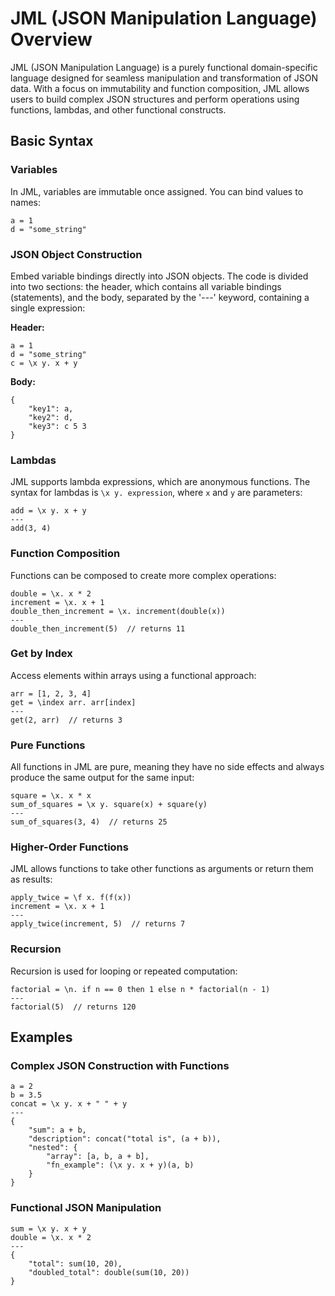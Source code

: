 # JML (JSON Manipulation Language) Overview

JML (JSON Manipulation Language) is a purely functional domain-specific language designed for seamless manipulation and transformation of JSON data. With a focus on immutability and function composition, JML allows users to build complex JSON structures and perform operations using functions, lambdas, and other functional constructs.

## Basic Syntax

### Variables
In JML, variables are immutable once assigned. You can bind values to names:

```jml
a = 1
d = "some_string"
```

### JSON Object Construction
Embed variable bindings directly into JSON objects. The code is divided into two sections: the header, which contains all variable bindings (statements), and the body, separated by the '---' keyword, containing a single expression: 

**Header:**
```jml
a = 1
d = "some_string"
c = \x y. x + y
```

**Body:**
```jml
{
    "key1": a, 
    "key2": d,
    "key3": c 5 3
}
```

### Lambdas
JML supports lambda expressions, which are anonymous functions. The syntax for lambdas is `\x y. expression`, where `x` and `y` are parameters:

```jml
add = \x y. x + y
---
add(3, 4)
```

### Function Composition
Functions can be composed to create more complex operations:

```jml
double = \x. x * 2
increment = \x. x + 1
double_then_increment = \x. increment(double(x))
---
double_then_increment(5)  // returns 11
```

### Get by Index
Access elements within arrays using a functional approach:

```jml
arr = [1, 2, 3, 4]
get = \index arr. arr[index]
---
get(2, arr)  // returns 3
```

### Pure Functions
All functions in JML are pure, meaning they have no side effects and always produce the same output for the same input:

```jml
square = \x. x * x
sum_of_squares = \x y. square(x) + square(y)
---
sum_of_squares(3, 4)  // returns 25
```

### Higher-Order Functions
JML allows functions to take other functions as arguments or return them as results:

```jml
apply_twice = \f x. f(f(x))
increment = \x. x + 1
---
apply_twice(increment, 5)  // returns 7
```

### Recursion
Recursion is used for looping or repeated computation:

```jml
factorial = \n. if n == 0 then 1 else n * factorial(n - 1)
---
factorial(5)  // returns 120
```

## Examples

### Complex JSON Construction with Functions

```jml
a = 2
b = 3.5
concat = \x y. x + " " + y
---
{
    "sum": a + b,
    "description": concat("total is", (a + b)),
    "nested": {
        "array": [a, b, a + b],
        "fn_example": (\x y. x + y)(a, b)
    }
}
```

### Functional JSON Manipulation

```jml
sum = \x y. x + y
double = \x. x * 2
---
{
    "total": sum(10, 20),
    "doubled_total": double(sum(10, 20))
}
```

